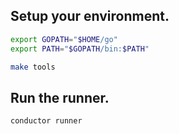 ## Setup your environment.
```bash
export GOPATH="$HOME/go"
export PATH="$GOPATH/bin:$PATH"

make tools
```

## Run the runner.
```bash
conductor runner
```